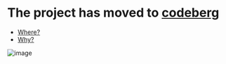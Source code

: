 # The project has moved to [codeberg](https://codeberg.org/highghlow/IAmRootTK)
- [Where?](https://codeberg.org/highghlow/IAmRootTK/)
- [Why?](https://sfconservancy.org/GiveUpGitHub/)

![image](https://github.com/user-attachments/assets/45d80320-cb3c-452b-a59d-135d294d061a)
